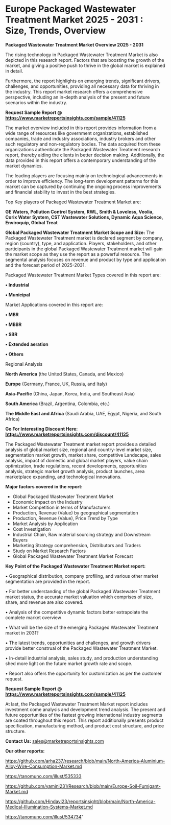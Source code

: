 # Europe Packaged Wastewater Treatment Market 2025 - 2031 : Size, Trends, Overview

<Strong> Packaged Wastewater Treatment Market Overview 2025 - 2031</strong>

The rising technology in Packaged Wastewater Treatment Market is also depicted in this research report. Factors that are boosting the growth of the market, and giving a positive push to thrive in the global market is explained in detail.

Furthermore, the report highlights on emerging trends, significant drivers, challenges, and opportunities, providing all necessary data for thriving in the industry. This report market research offers a comprehensive perspective, including an in-depth analysis of the present and future scenarios within the industry.

<strong>Request Sample Report @ <a href=https://www.marketreportsinsights.com/sample/41125>https://www.marketreportsinsights.com/sample/41125</a></strong>

The market overview included in this report provides information from a wide range of resources like government organizations, established companies, trade and industry associations, industry brokers and other such regulatory and non-regulatory bodies. The data acquired from these organizations authenticate the Packaged Wastewater Treatment research report, thereby aiding the clients in better decision making. Additionally, the data provided in this report offers a contemporary understanding of the market dynamics.

The leading players are focusing mainly on technological advancements in order to improve efficiency. The long-term development patterns for this market can be captured by continuing the ongoing process improvements and financial stability to invest in the best strategies.

Top Key players of Packaged Wastewater Treatment Market are:

<strong>GE Waters, Pollution Control System, RWL, Smith & Loveless, Veolia, Corix Water System, CST Wastewater Solutions, Dynamic Aqua Science, Enviroquip, Global Treat</strong>

<strong><b>Global Packaged Wastewater Treatment Market Scope and Size:</b></strong>
The Packaged Wastewater Treatment market is declared segment by company, region (country), type, and application. Players, stakeholders, and other participants in the global Packaged Wastewater Treatment market will gain the market scope as they use the report as a powerful resource. The segmental analysis focuses on revenue and product by type and application and the forecast period of 2025-2031.

Packaged Wastewater Treatment Market Types covered in this report are:

<strong>•  Industrial

•  Municipal</strong>

Market Applications covered in this report are:

<strong>•  MBR

•  MBBR

•  SBR

•  Extended aeration

•  Others</strong> 

Regional Analysis

<strong>North America</strong> (the United States, Canada, and Mexico)

<strong>Europe</strong> (Germany, France, UK, Russia, and Italy)

<strong>Asia-Pacific</strong> (China, Japan, Korea, India, and Southeast Asia)

<strong>South America</strong> (Brazil, Argentina, Colombia, etc.)

<strong>The Middle East and Africa</strong> (Saudi Arabia, UAE, Egypt, Nigeria, and South Africa)

<strong>Go For Interesting Discount Here: <a href=https://www.marketreportsinsights.com/discount/41125>https://www.marketreportsinsights.com/discount/41125</a></strong>

The Packaged Wastewater Treatment market report provides a detailed analysis of global market size, regional and country-level market size, segmentation market growth, market share, competitive Landscape, sales analysis, impact of domestic and global market players, value chain optimization, trade regulations, recent developments, opportunities analysis, strategic market growth analysis, product launches, area marketplace expanding, and technological innovations.

<strong><b>Major factors covered in the report:</b></strong>
<ul>
  <li>Global Packaged Wastewater Treatment Market </li>
  <li>Economic Impact on the Industry</li>
  <li>Market Competition in terms of Manufacturers</li>
  <li>Production, Revenue (Value) by geographical segmentation</li>
  <li>Production, Revenue (Value), Price Trend by Type</li>
  <li>Market Analysis by Application</li>
  <li>Cost Investigation</li>
  <li>Industrial Chain, Raw material sourcing strategy and Downstream Buyers</li>
  <li>Marketing Strategy comprehension, Distributors and Traders</li>
  <li>Study on Market Research Factors</li>
  <li>Global Packaged Wastewater Treatment Market Forecast</li>
</ul>

<strong><b>Key Point of the Packaged Wastewater Treatment Market report:</b></strong>

• Geographical distribution, company profiling, and various other market segmentation are provided in the report.

• For better understanding of the global Packaged Wastewater Treatment market status, the accurate market valuation which comprises of size, share, and revenue are also covered.

• Analysis of the competitive dynamic factors better extrapolate the complete market overview

• What will be the size of the emerging Packaged Wastewater Treatment market in 2031?

• The latest trends, opportunities and challenges, and growth drivers provide better construal of the Packaged Wastewater Treatment Market.

• In-detail industrial analysis, sales study, and production understanding shed more light on the future market growth rate and scope.

• Report also offers the opportunity for customization as per the customer request.

<strong>Request Sample Report @ <a href=https://www.marketreportsinsights.com/sample/41125>https://www.marketreportsinsights.com/sample/41125</a></strong>

At last, the Packaged Wastewater Treatment Market report includes investment come analysis and development trend analysis. The present and future opportunities of the fastest growing international industry segments are coated throughout this report. This report additionally presents product specification, manufacturing method, and product cost structure, and price structure.

<strong>Contact Us:</strong>
sales@marketreportsinsights.com

<strong>Our other reports:</strong>

<a href=https://github.com/arha237/research/blob/main/North-America-Aluminium-Alloy-Wire-Consumption-Market.md>https://github.com/arha237/research/blob/main/North-America-Aluminium-Alloy-Wire-Consumption-Market.md</a>

<a href=https://tanomuno.com/illust/535333>https://tanomuno.com/illust/535333</a>

<a href=https://github.com/yamini231/Research/blob/main/Europe-Soil-Fumigant-Market.md>https://github.com/yamini231/Research/blob/main/Europe-Soil-Fumigant-Market.md</a>

<a href=https://github.com/Hindavi23/reportsinsight/blob/main/North-America-Medical-Illumination-Systems-Market.md>https://github.com/Hindavi23/reportsinsight/blob/main/North-America-Medical-Illumination-Systems-Market.md</a>

<a href=https://tanomuno.com/illust/534734>https://tanomuno.com/illust/534734</a>"
